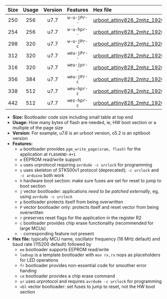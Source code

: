 |Size|Usage|Version|Features|Hex file|
|:-:|:-:|:-:|:-:|:--|
|250|256|u7.7|`w-u-jPr--`|[urboot_attiny828_2mhz_19200bps_lednop_ur_vbl.hex](https://raw.githubusercontent.com/stefanrueger/urboot.hex/main/mcus/attiny828/fcpu_2mhz/19200_bps/urboot_attiny828_2mhz_19200bps_lednop_ur_vbl.hex)|
|254|256|u7.7|`w-u-hpr--`|[urboot_attiny828_2mhz_19200bps_lednop_fr_ur.hex](https://raw.githubusercontent.com/stefanrueger/urboot.hex/main/mcus/attiny828/fcpu_2mhz/19200_bps/urboot_attiny828_2mhz_19200bps_lednop_fr_ur.hex)|
|298|320|u7.7|`w-u-jPr-c`|[urboot_attiny828_2mhz_19200bps_lednop_fr_ce_ur_vbl.hex](https://raw.githubusercontent.com/stefanrueger/urboot.hex/main/mcus/attiny828/fcpu_2mhz/19200_bps/urboot_attiny828_2mhz_19200bps_lednop_fr_ce_ur_vbl.hex)|
|312|320|u7.7|`weu-jPr--`|[urboot_attiny828_2mhz_19200bps_ee_lednop_ur_vbl.hex](https://raw.githubusercontent.com/stefanrueger/urboot.hex/main/mcus/attiny828/fcpu_2mhz/19200_bps/urboot_attiny828_2mhz_19200bps_ee_lednop_ur_vbl.hex)|
|316|320|u7.7|`weu-jpr--`|[urboot_attiny828_2mhz_19200bps_ee_lednop_fr_ur_vbl.hex](https://raw.githubusercontent.com/stefanrueger/urboot.hex/main/mcus/attiny828/fcpu_2mhz/19200_bps/urboot_attiny828_2mhz_19200bps_ee_lednop_fr_ur_vbl.hex)|
|356|384|u7.7|`weu-jPr-c`|[urboot_attiny828_2mhz_19200bps_ee_lednop_fr_ce_ur_vbl.hex](https://raw.githubusercontent.com/stefanrueger/urboot.hex/main/mcus/attiny828/fcpu_2mhz/19200_bps/urboot_attiny828_2mhz_19200bps_ee_lednop_fr_ce_ur_vbl.hex)|
|338|512|u7.7|`weu-hpr-c`|[urboot_attiny828_2mhz_19200bps_ee_lednop_fr_ce_ur.hex](https://raw.githubusercontent.com/stefanrueger/urboot.hex/main/mcus/attiny828/fcpu_2mhz/19200_bps/urboot_attiny828_2mhz_19200bps_ee_lednop_fr_ce_ur.hex)|
|442|512|u7.7|`wes-hpr-c`|[urboot_attiny828_2mhz_19200bps_ee_lednop_fr_ce.hex](https://raw.githubusercontent.com/stefanrueger/urboot.hex/main/mcus/attiny828/fcpu_2mhz/19200_bps/urboot_attiny828_2mhz_19200bps_ee_lednop_fr_ce.hex)|

- **Size:** Bootloader code size including small table at top end
- **Usage:** How many bytes of flash are needed, ie, HW boot section or a multiple of the page size
- **Version:** For example, u7.6 is an urboot version, o5.2 is an optiboot version
- **Features:**
  + `w` bootloader provides `pgm_write_page(sram, flash)` for the application at `FLASHEND-4+1`
  + `e` EEPROM read/write support
  + `u` uses urprotocol requiring `avrdude -c urclock` for programming
  + `s` uses skeleton of STK500v1 protocol (deprecated); `-c urclock` and `-c arduino` both work
  + `h` hardware boot section: make sure fuses are set for reset to jump to boot section
  + `j` vector bootloader: applications *need to be patched externally*, eg, using `avrdude -c urclock`
  + `p` bootloader protects itself from being overwritten
  + `P` vector bootloader only: protects itself and reset vector from being overwritten
  + `r` preserves reset flags for the application in the register R2
  + `c` bootloader provides chip erase functionality (recommended for large MCUs)
  + `-` corresponding feature not present
- **Hex file:** typically MCU name, oscillator frequency (16 MHz default) and baud rate (115200 default) followed by
  + `ee` bootloader supports EEPROM read/write
  + `lednop` is a template bootloader with `mov rx,rx` nops as placeholders for LED operations
  + `fr` bootloader provides non-essential code for smoother error handing
  + `ce` bootloader provides a chip erase command
  + `ur` uses urprotocol and requires `avrdude -c urclock` for programming
  + `vbl` vector bootloader: set fuses to jump to reset, not the HW boot section
